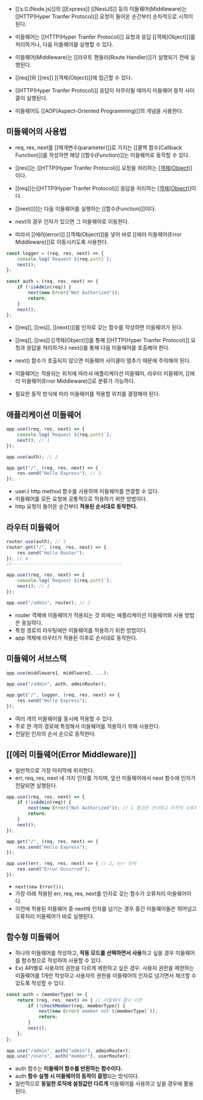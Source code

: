 - [[노드(Node.js)]]의 [[Express]] [[NestJS]] 등의 미들웨어(Middleware)는 [[HTTP(Hyper Tranfer Protocol)]] 요청이 들어온 순간부터 순차적으로 시작이 된다.
- 미들웨어는 [[HTTP(Hyper Tranfer Protocol)]] 요청과 응답 [[객체(Object)]]를 처리하거나, 다음 미들웨어를 실행할 수 있다.

- 미들웨어(Middleware)는 [[라우트 핸들러(Route Handler)]]가 실행되기 전에 실행된다.
- [[req]]와 [[res]] [[객체(Object)]]에 접근할 수 있다.

- [[HTTP(Hyper Tranfer Protocol)]] 응답이 마무리될 때까지 미들웨어 동작 사이클이 실행된다.
- 미들웨어도 [[AOP(Aspect-Oriented Programming)]]의 개념을 사용한다.


## 미들웨어의 사용법

- req, res, next를 [[매개변수(parameter)]]로  가지는 [[콜백 함수(Callback Function)]]를 작성하면 해당 [[함수(Function)]]는 미들웨어로 동작할 수 있다.

- [[res]]는 [[HTTP(Hyper Tranfer Protocol)]] 요청을 처리하는 [[객체(Object)]](request)이다.
- [[req]]는[[HTTP(Hyper Tranfer Protocol)]] 응답을 처리하는 [[객체(Object)]](response)이다.

- [[next()]]는 다음 미들웨어를 실행하는 [[함수(Function)]]이다.
- next의 경우 인자가 있으면 그 미들웨어로 이동한다.
- 따라서 [[에러(error)]] [[객체(Object)]]을 넣어 바로 [[에러 미들웨어(Error Middleware)]]로 이동시키도록 사용한다.

```jsx
const logger = (req, res, next) => {
	console.log(`Request ${req.path}`); 
	next();
};
 
const auth = (req, res, next) => {
	if (!isAdmin(req)) {
	    next(new Error("Not Authorized"));
		return;
	}
	next();
};
```

- [[req]], [[res]], [[next()]]를 인자로 갖는 함수를 작성하면 미들웨어가 된다.

- [[req]], [[res]] [[객체(Object)]]를 통해 [[HTTP(Hyper Tranfer Protocol)]] 요청과 응답을 처리하거나 next()를 통해 다음 미들웨어를 호출해야 한다.
- next() 함수가 호출되지 않으면 미들웨어 사이클이 멈추기 때문에 주의해야 된다.

- 미들웨어는 적용되는 위치에 따라서 애플리케이션 미들웨어, 라우터 미들웨어, [[에러 미들웨어(Error Middleware)]]로 분류가 가능하다.
- 필요한 동작 방식에 따라 미들웨어를 적용할 위치를 결정해야 된다.


## 애플리케이션 미들웨어

```js
app.use((req, res, next) => {  
	console.log(`Request ${req.path}`);  
	next(); // 1
}); 

app.use(auth); // 2 

app.get("/", (req, res, next) => { 
	res.send("Hello Express"); // 3
});
```

- use나 http method 함수를 사용하여 미들웨어를 연결할 수 있다.
- 미들웨어를 모든 요청에 공통적으로 적용하기 위한 방법이다.
- http 요청이 들어온 순간부터 **적용된 순서대로 동작한다.**

## 라우터 미들웨어

```js
router.use(auth); // 3
router.get("/", (req, res, next) => {  
	res.send("Hello Router");
}); // 4
//-----------------------------------------

app.use((req, res, next) => {  
	console.log(`Request ${req.path}`);  
	next(); // 1
}); 

app.use("/admin", router); // 2
```

- router 객체에 미들웨어가 적용되는 것 외에는 애플리케이션 미들웨어와 사용 방법은 동일하다.
- 특정 경로의 라우팅에만 미들웨어를 적용하기 위한 방법이다.
- app 객체에 라우터가 적용된 이후로 순서대로 동작한다.

## 미들웨어 서브스택

```js
app.use(middleware1, middlware2, ...); 
		
app.use("/admin", auth, adminRouter);

app.get("/", logger, (req, res, next) => {  
	res.send("Hello Express");
});
```

- 여러 개의 미들웨어를 동시에 적용할 수 있다.
- 주로 한 개의 경로에 특정해서 미들웨어를 적용하기 위해 사용한다.
- 전달된 인자의 순서 순으로 동작한다.

## [[에러 미들웨어(Error Middleware)]]

- 일반적으로 가장 마지막에 위치한다.
- err, req, res, next 네 가지 인자를 가지며, 앞선 미들웨어에서 next 함수에 인자가 전달되면 실행된다.

```js
app.use((req, res, next) => {  
	if (!isAdmin(req)) {    
		next(new Error("Not Authorized")); // 1 중간은 건너뛰고 마지막 오류처리 미들웨어로 실행된다.
		return; 
	}
	next();
}); 

app.get("/", (req, res, next) => {  
	res.send("Hello Express");
}); 

app.use((err, req, res, next) => { // 2, err 인자
	res.send("Error Occurred");
});

```

- `next(new Error());`
- 가장 아래 적용된 err, req, res, next를 인자로 갖는 함수가 오류처리 미들웨어이다.
- 이전에 적용된 미들웨어 중 next에 인자를 넘기는 경우 중간 미들웨어들은 뛰어넘고 오류처리 미들웨어가 바로 실행된다.

## 함수형 미들웨어

- 하나의 미들웨어를 작성하고, **작동 모드를 선택하면서 사용**하고 싶을 경우 미들웨어를 함수형으로 작성하여 사용할 수 있다.
- Ex) API별로 사용자의 권한을 다르게 제한하고 싶은 경우. 사용자 권한을 제한하는 미들웨어를 1개만 작성하고 사용자의 권한을 미들웨어의 인자로 넘기면서 체크할 수 있도록 작성할 수 있다.

```js
const auth = (memberType) => {  
	return (req, res, next) => { // 미들웨어 함수 리턴   
		if (!checkMember(req, memberType)) {    
			next(new Error(`member not ${memberType}`));      
			return;
		}    
		next();  
	};
}; 
		
app.use("/admin", auth("admin"), adminRouter); 
app.use("/users", auth("member"), userRouter);
```

- auth 함수는 **미들웨어 함수를 반환하는 함수이다.**
- auth **함수 실행 시 미들웨어의 동작이 결정**되는 방식이다.
- 일반적으로 **동일한 로직에 설정값만 다르게** 미들웨어를 사용하고 싶을 경우에 활용된다.